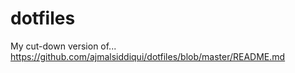 # dotfiles

My cut-down version of... https://github.com/ajmalsiddiqui/dotfiles/blob/master/README.md
